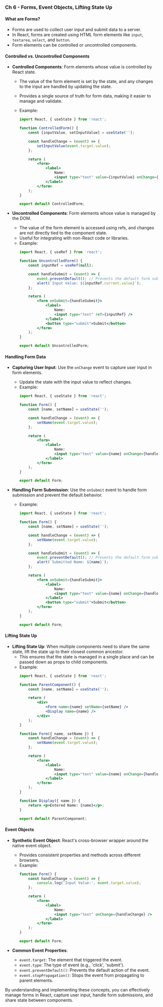 ### Ch 6 - Forms, Event Objects, Lifting State Up

#### What are Forms?
- Forms are used to collect user input and submit data to a server.
- In React, forms are created using HTML form elements like `input`, `textarea`, `select`, and `button`.
- Form elements can be controlled or uncontrolled components.

#### Controlled vs. Uncontrolled Components
- **Controlled Components**: Form elements whose value is controlled by React state.
    - The value of the form element is set by the state, and any changes to the input are handled by updating the state.
    - Provides a single source of truth for form data, making it easier to manage and validate.
    - Example:

        ```jsx
        import React, { useState } from 'react';

        function ControlledForm() {
            const [inputValue, setInputValue] = useState('');

            const handleChange = (event) => {
                setInputValue(event.target.value);
            };

            return (
                <form>
                    <label>
                        Name:
                        <input type="text" value={inputValue} onChange={handleChange} />
                    </label>
                </form>
            );
        }

        export default ControlledForm;
        ```

- **Uncontrolled Components**: Form elements whose value is managed by the DOM.
    - The value of the form element is accessed using refs, and changes are not directly tied to the component state.
    - Useful for integrating with non-React code or libraries.
    - Example:
        ```jsx
        import React, { useRef } from 'react';

        function UncontrolledForm() {
            const inputRef = useRef(null);

            const handleSubmit = (event) => {
                event.preventDefault(); // Prevents the default form submission behavior
                alert(`Input Value: ${inputRef.current.value}`);
            };

            return (
                <form onSubmit={handleSubmit}>
                    <label>
                        Name:
                        <input type="text" ref={inputRef} />
                    </label>
                    <button type="submit">Submit</button>
                </form>
            );
        }

        export default UncontrolledForm;
        ```

#### Handling Form Data
- **Capturing User Input**: Use the `onChange` event to capture user input in form elements.
    - Update the state with the input value to reflect changes.
    - Example:
        ```jsx
        import React, { useState } from 'react';

        function Form() {
            const [name, setName] = useState('');

            const handleChange = (event) => {
                setName(event.target.value);
            };

            return (
                <form>
                    <label>
                        Name:
                        <input type="text" value={name} onChange={handleChange} />
                    </label>
                </form>
            );
        }

        export default Form;
        ```

- **Handling Form Submission**: Use the `onSubmit` event to handle form submission and prevent the default behavior.
    - Example:
        ```jsx
        import React, { useState } from 'react';

        function Form() {
            const [name, setName] = useState('');

            const handleChange = (event) => {
                setName(event.target.value);
            };

            const handleSubmit = (event) => {
                event.preventDefault(); // Prevents the default form submission behavior
                alert(`Submitted Name: ${name}`);
            };

            return (
                <form onSubmit={handleSubmit}>
                    <label>
                        Name:
                        <input type="text" value={name} onChange={handleChange} />
                    </label>
                    <button type="submit">Submit</button>
                </form>
            );
        }

        export default Form;
        ```

#### Lifting State Up
- **Lifting State Up**: When multiple components need to share the same state, lift the state up to their closest common ancestor.
    - This ensures that the state is managed in a single place and can be passed down as props to child components.
    - Example:
        ```jsx
        import React, { useState } from 'react';

        function ParentComponent() {
            const [name, setName] = useState('');

            return (
                <div>
                    <Form name={name} setName={setName} />
                    <Display name={name} />
                </div>
            );
        }

        function Form({ name, setName }) {
            const handleChange = (event) => {
                setName(event.target.value);
            };

            return (
                <form>
                    <label>
                        Name:
                        <input type="text" value={name} onChange={handleChange} />
                    </label>
                </form>
            );
        }

        function Display({ name }) {
            return <p>Entered Name: {name}</p>;
        }

        export default ParentComponent;
        ```

#### Event Objects
- **Synthetic Event Object**: React's cross-browser wrapper around the native event object.
    - Provides consistent properties and methods across different browsers.
    - Example:
        ```jsx
        function Form() {
            const handleChange = (event) => {
                console.log('Input Value:', event.target.value);
            };

            return (
                <form>
                    <label>
                        Name:
                        <input type="text" onChange={handleChange} />
                    </label>
                </form>
            );
        }

        export default Form;
        ```

- **Common Event Properties**:
    - `event.target`: The element that triggered the event.
    - `event.type`: The type of event (e.g., 'click', 'submit').
    - `event.preventDefault()`: Prevents the default action of the event.
    - `event.stopPropagation()`: Stops the event from propagating to parent elements.

By understanding and implementing these concepts, you can effectively manage forms in React, capture user input, handle form submissions, and share state between components.

